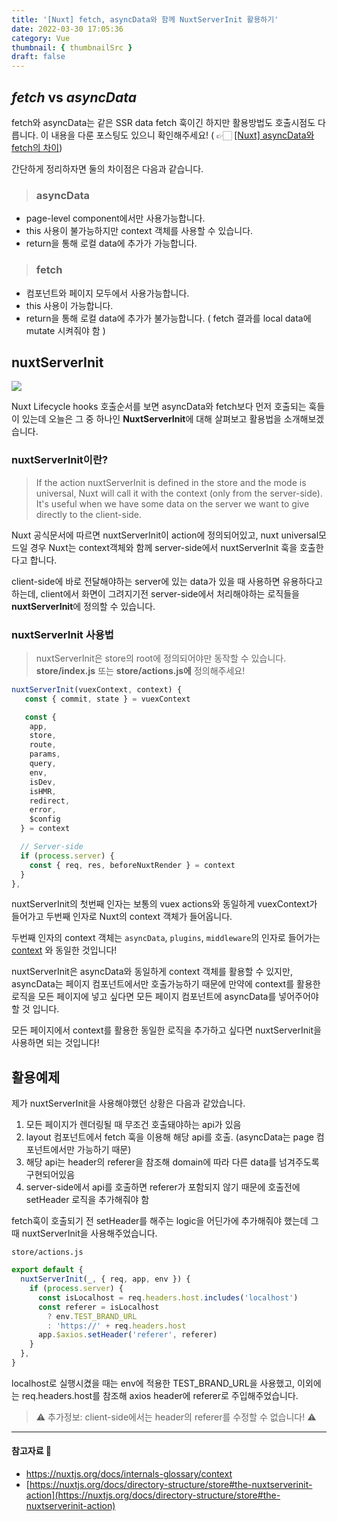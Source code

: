 ```yaml
---
title: '[Nuxt] fetch, asyncData와 함께 NuxtServerInit 활용하기'
date: 2022-03-30 17:05:36
category: Vue
thumbnail: { thumbnailSrc }
draft: false
---
```


## _fetch_ vs _asyncData_

fetch와 asyncData는 같은 SSR data fetch 훅이긴 하지만 활용방법도 호출시점도 다릅니다. 이 내용을 다룬 포스팅도 있으니 확인해주세요! ( 👉🏻 [[Nuxt] asyncData와 fetch의 차이](https://velog.io/@chaerin00/Nuxt-asyncData%EC%99%80-fetch%EC%9D%98-%EC%B0%A8%EC%9D%B4))

간단하게 정리하자면 둘의 차이점은 다음과 같습니다.

> ### asyncData

- page-level component에서만 사용가능합니다.
- this 사용이 불가능하지만 context 객체를 사용할 수 있습니다.
- return을 통해 로컬 data에 추가가 가능합니다.

> ### fetch

- 컴포넌트와 페이지 모두에서 사용가능합니다.
- this 사용이 가능합니다.
- return을 통해 로컬 data에 추가가 불가능합니다. ( fetch 결과를 local data에 mutate 시켜줘야 함 )

## nuxtServerInit

![](https://images.velog.io/images/chaerin00/post/43bb234c-d853-4e5b-9012-7bc6c4511506/91926d.png)

Nuxt Lifecycle hooks 호출순서를 보면 asyncData와 fetch보다 먼저 호출되는 훅들이 있는데 오늘은 그 중 하나인 **NuxtServerInit**에 대해 살펴보고 활용법을 소개해보겠습니다.

### nuxtServerInit이란?

> If the action nuxtServerInit is defined in the store and the mode is universal, Nuxt will call it with the context (only from the server-side). It's useful when we have some data on the server we want to give directly to the client-side.

Nuxt 공식문서에 따르면 nuxtServerInit이 action에 정의되어있고, nuxt universal모드일 경우 Nuxt는 context객체와 함께 server-side에서 nuxtServerInit 훅을 호출한다고 합니다.

client-side에 바로 전달해야하는 server에 있는 data가 있을 때 사용하면 유용하다고 하는데, client에서 화면이 그려지기전 server-side에서 처리해야하는 로직들을 **nuxtServerInit**에 정의할 수 있습니다.

### nuxtServerInit 사용법

> nuxtServerInit은 store의 root에 정의되어야만 동작할 수 있습니다. **store/index.js** 또는 **store/actions.js에** 정의해주세요!

```javascript
nuxtServerInit(vuexContext, context) {
   const { commit, state } = vuexContext

   const {
    app,
    store,
    route,
    params,
    query,
    env,
    isDev,
    isHMR,
    redirect,
    error,
    $config
  } = context

  // Server-side
  if (process.server) {
    const { req, res, beforeNuxtRender } = context
  }
},
```

nuxtServerInit의 첫번째 인자는 보통의 vuex actions와 동일하게 vuexContext가 들어가고 두번째 인자로 Nuxt의 context 객체가 들어옵니다.

두번째 인자의 context 객체는 `asyncData`, `plugins`, `middleware`의 인자로 들어가는 [context](https://nuxtjs.org/docs/internals-glossary/context) 와 동일한 것입니다!

nuxtServerInit은 asyncData와 동일하게 context 객체를 활용할 수 있지만, asyncData는 페이지 컴포넌트에서만 호출가능하기 때문에 만약에 context를 활용한 로직을 모든 페이지에 넣고 싶다면 모든 페이지 컴포넌트에 asyncData를 넣어주어야할 것 입니다.

모든 페이지에서 context를 활용한 동일한 로직을 추가하고 싶다면 nuxtServerInit을 사용하면 되는 것입니다!

## 활용예제

제가 nuxtServerInit을 사용해야했던 상황은 다음과 같았습니다.

1. 모든 페이지가 렌더링될 때 무조건 호출돼야하는 api가 있음
2. layout 컴포넌트에서 fetch 훅을 이용해 해당 api를 호출. (asyncData는 page 컴포넌트에서만 가능하기 때문)
3. 해당 api는 header의 referer을 참조해 domain에 따라 다른 data를 넘겨주도록 구현되어있음
4. server-side에서 api를 호출하면 referer가 포함되지 않기 때문에 호출전에 setHeader 로직을 추가해줘야 함

fetch훅이 호출되기 전 setHeader를 해주는 logic을 어딘가에 추가해줘야 했는데 그 때 nuxtServerInit을 사용해주었습니다.

`store/actions.js`

```javascript
export default {
  nuxtServerInit(_, { req, app, env }) {
    if (process.server) {
      const isLocalhost = req.headers.host.includes('localhost')
      const referer = isLocalhost
        ? env.TEST_BRAND_URL
        : 'https://' + req.headers.host
      app.$axios.setHeader('referer', referer)
    }
  },
}
```

localhost로 실행시켰을 때는 env에 적용한 TEST_BRAND_URL을 사용했고, 이외에는 req.headers.host를 참조해 axios header에 referer로 주입해주었습니다.

> ⚠️ 추가정보: client-side에서는 header의 referer를 수정할 수 없습니다! ⚠️

<hr/>

#### 참고자료 📕

- [https://nuxtjs.org/docs/internals-glossary/context
  ](https://nuxtjs.org/docs/internals-glossary/context)
- [https://nuxtjs.org/docs/directory-structure/store#the-nuxtserverinit-action](https://nuxtjs.org/docs/directory-structure/store#the-nuxtserverinit-action)
